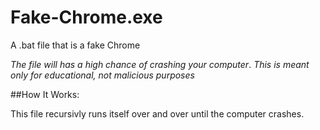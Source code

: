 # Fake-Chrome.exe
A .bat file that is a fake Chrome

*The file will has a high chance of crashing your computer*.
*This is meant only for educational, not malicious purposes*

##How It Works:

This file recursivly runs itself over and over until the computer crashes.
